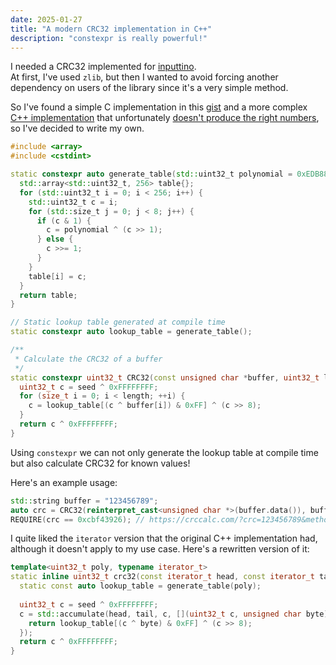 ```yaml
---
date: 2025-01-27
title: "A modern CRC32 implementation in C++"
description: "constexpr is really powerful!"
---
```


I needed a CRC32 implemented for [inputtino](https://github.com/games-on-whales/inputtino).  
At first, I've used
`zlib`, but then I wanted to avoid forcing another dependency on users of the library since it's a very
simple method.

So I've found a simple C implementation in this [gist](https://gist.github.com/timepp/1f678e200d9e0f2a043a9ec6b3690635)
and a more complex [C++ implementation](https://github.com/eternalharvest/crc32-11) that
unfortunately [doesn't produce the right numbers](https://github.com/eternalharvest/crc32-11/issues/4), so I've decided
to write my own.

```cpp
#include <array>
#include <cstdint>

static constexpr auto generate_table(std::uint32_t polynomial = 0xEDB88320) {
  std::array<std::uint32_t, 256> table{};
  for (std::uint32_t i = 0; i < 256; i++) {
    std::uint32_t c = i;
    for (std::size_t j = 0; j < 8; j++) {
      if (c & 1) {
        c = polynomial ^ (c >> 1);
      } else {
        c >>= 1;
      }
    }
    table[i] = c;
  }
  return table;
}

// Static lookup table generated at compile time
static constexpr auto lookup_table = generate_table();

/**
 * Calculate the CRC32 of a buffer
 */
static constexpr uint32_t CRC32(const unsigned char *buffer, uint32_t length, uint32_t seed = 0) {
  uint32_t c = seed ^ 0xFFFFFFFF;
  for (size_t i = 0; i < length; ++i) {
    c = lookup_table[(c ^ buffer[i]) & 0xFF] ^ (c >> 8);
  }
  return c ^ 0xFFFFFFFF;
}
```

Using `constexpr` we can not only generate the lookup table at compile time but also calculate CRC32 for known values!

Here's an example usage:

```cpp 
std::string buffer = "123456789";
auto crc = CRC32(reinterpret_cast<unsigned char *>(buffer.data()), buffer.length());
REQUIRE(crc == 0xcbf43926); // https://crccalc.com/?crc=123456789&method=CRC-32/ISO-HDLC&datatype=ascii&outtype=hex
```

I quite liked the `iterator` version that the original C++ implementation had, although it doesn't apply to my use case. Here's a rewritten version of it:

```cpp 
template<uint32_t poly, typename iterator_t>
static inline uint32_t crc32(const iterator_t head, const iterator_t tail, uint32_t seed = 0) {
  static const auto lookup_table = generate_table(poly);
  
  uint32_t c = seed ^ 0xFFFFFFFF;
  c = std::accumulate(head, tail, c, [](uint32_t c, unsigned char byte) {
    return lookup_table[(c ^ byte) & 0xFF] ^ (c >> 8);
  });
  return c ^ 0xFFFFFFFF;
}
```